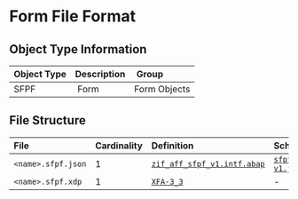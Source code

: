 # Form File Format

## Object Type Information

Object Type | Description | Group
:--- | :--- | :---
SFPF | Form | Form Objects

## File Structure

File | Cardinality | Definition | Schema | Example
:--- | :---  | :--- | :--- | :---
`<name>.sfpf.json` | 1 | [`zif_aff_sfpf_v1.intf.abap`](./type/zif_aff_sfpf_v1.intf.abap) | [`sfpf-v1.json`](./sfpf-v1.json) | [`z_aff_example_sfpf.sfpf.json`](./examples/z_aff_example_sfpf.sfpf.json)
`<name>.sfpf.xdp` | 1 | [`XFA-3_3`](https://www.pdfa.org/norm-refs/XFA-3_3.pdf) | - | [`z_aff_example_sfpf.sfpf.xdp`](./examples/z_aff_example_sfpf.sfpf.xdp)
